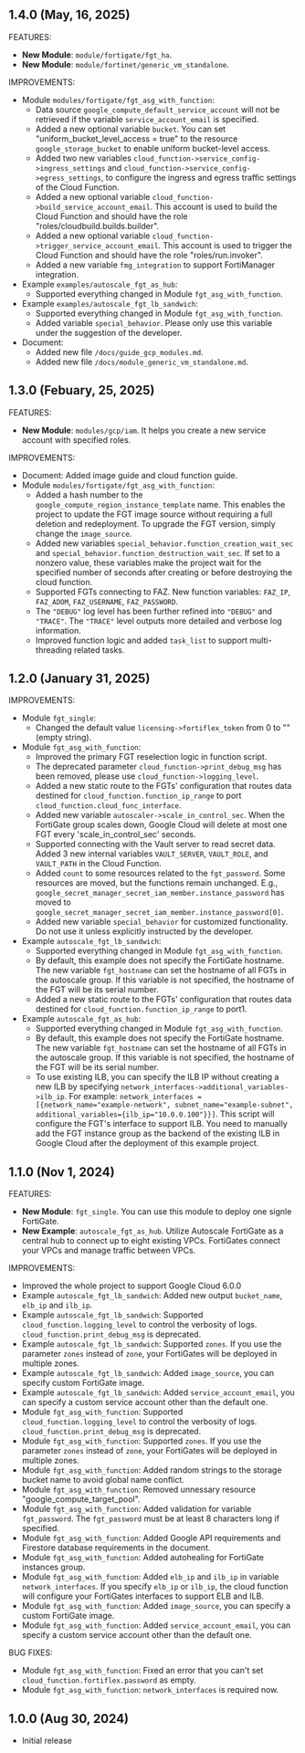 ## 1.4.0 (May, 16, 2025)

FEATURES:

* **New Module**: `module/fortigate/fgt_ha`.
* **New Module**: `module/fortinet/generic_vm_standalone`.

IMPROVEMENTS:
* Module `modules/fortigate/fgt_asg_with_function`:
  * Data source `google_compute_default_service_account` will not be retrieved if the variable `service_account_email` is specified.
  * Added a new optional variable `bucket`. You can set "uniform_bucket_level_access = true" to the resource `google_storage_bucket` to enable uniform bucket-level access.
  * Added two new variables `cloud_function->service_config->ingress_settings` and `cloud_function->service_config->egress_settings`, to configure the ingress and egress traffic settings of the Cloud Function.
  * Added a new optional variable `cloud_function->build_service_account_email`. This account is used to build the Cloud Function and should have the role "roles/cloudbuild.builds.builder".
  * Added a new optional variable `cloud_function->trigger_service_account_email`. This account is used to trigger the Cloud Function and should have the role "roles/run.invoker".
  * Added a new variable `fmg_integration` to support FortiManager integration.
* Example `examples/autoscale_fgt_as_hub`:
  * Supported everything changed in Module `fgt_asg_with_function`.
* Example `examples/autoscale_fgt_lb_sandwich`:
  * Supported everything changed in Module `fgt_asg_with_function`.
  * Added variable `special_behavior`. Please only use this variable under the suggestion of the developer.
* Document:
  * Added new file `/docs/guide_gcp_modules.md`.
  * Added new file `/docs/module_generic_vm_standalone.md`.

## 1.3.0 (Febuary, 25, 2025)

FEATURES:
* **New Module**: `modules/gcp/iam`. It helps you create a new service account with specified roles.

IMPROVEMENTS:
* Document: Added image guide and cloud function guide.
* Module `modules/fortigate/fgt_asg_with_function`:
  * Added a hash number to the `google_compute_region_instance_template` name. This enables the project to update the FGT image source without requiring a full deletion and redeployment. To upgrade the FGT version, simply change the `image_source`.
  * Added new variables `special_behavior.function_creation_wait_sec` and `special_behavior.function_destruction_wait_sec`. If set to a nonzero value, these variables make the project wait for the specified number of seconds after creating or before destroying the cloud function.
  * Supported FGTs connecting to FAZ. New function variables: `FAZ_IP`, `FAZ_ADOM`, `FAZ_USERNAME`, `FAZ_PASSWORD`.
  * The `"DEBUG"` log level has been further refined into `"DEBUG"` and `"TRACE"`. The `"TRACE"` level outputs more detailed and verbose log information.
  * Improved function logic and added `task_list` to support multi-threading related tasks.

## 1.2.0 (January 31, 2025)

IMPROVEMENTS:

* Module `fgt_single`:
  * Changed the default value `licensing->fortiflex_token` from 0 to "" (empty string).
* Module `fgt_asg_with_function`:
  * Improved the primary FGT reselection logic in function script.
  * The deprecated parameter `cloud_function->print_debug_msg` has been removed, please use `cloud_function->logging_level`.
  * Added a new static route to the FGTs' configuration that routes data destined for `cloud_function.function_ip_range` to port `cloud_function.cloud_func_interface`.
  * Added new variable `autoscaler->scale_in_control_sec`. When the FortiGate group scales down, Google Cloud will delete at most one FGT every 'scale_in_control_sec' seconds.
  * Supported connecting with the Vault server to read secret data. Added 3 new internal variables `VAULT_SERVER`, `VAULT_ROLE`, and `VAULT_PATH` in the Cloud Function.
  * Added `count` to some resources related to the `fgt_password`. Some resources are moved, but the functions remain unchanged. E.g., `google_secret_manager_secret_iam_member.instance_password` has moved to `google_secret_manager_secret_iam_member.instance_password[0]`.
  * Added new variable `special_behavior` for customized functionality. Do not use it unless explicitly instructed by the developer.
* Example `autoscale_fgt_lb_sandwich`:
  * Supported everything changed in Module `fgt_asg_with_function`.
  * By default, this example does not specify the FortiGate hostname. The new variable `fgt_hostname` can set the hostname of all FGTs in the autoscale group. If this variable is not specified, the hostname of the FGT will be its serial number.
  * Added a new static route to the FGTs' configuration that routes data destined for `cloud_function.function_ip_range` to port1.
* Example `autoscale_fgt_as_hub`:
  * Supported everything changed in Module `fgt_asg_with_function`.
  * By default, this example does not specify the FortiGate hostname. The new variable `fgt_hostname` can set the hostname of all FGTs in the autoscale group. If this variable is not specified, the hostname of the FGT will be its serial number.
  * To use existing ILB, you can specify the ILB IP without creating a new ILB by specifying `network_interfaces->additional_variables->ilb_ip`. For example: `network_interfaces = [{network_name="example-network", subnet_name="example-subnet", additional_variables={ilb_ip="10.0.0.100"}}]`. This script will configure the FGT's interface to support ILB. You need to manually add the FGT instance group as the backend of the existing ILB in Google Cloud after the deployment of this example project.


## 1.1.0 (Nov 1, 2024)

FEATURES:

* **New Module**: `fgt_single`. You can use this module to deploy one signle FortiGate.
* **New Example**: `autoscale_fgt_as_hub`. Utilize Autoscale FortiGate as a central hub to connect up to eight existing VPCs. FortiGates connect your VPCs and manage traffic between VPCs.

IMPROVEMENTS:

* Improved the whole project to support Google Cloud 6.0.0
* Example `autoscale_fgt_lb_sandwich`: Added new output `bucket_name`, `elb_ip` and `ilb_ip`.
* Example `autoscale_fgt_lb_sandwich`: Supported `cloud_function.logging_level` to control the verbosity of logs. `cloud_function.print_debug_msg` is deprecated.
* Example `autoscale_fgt_lb_sandwich`: Supported `zones`. If you use the parameter `zones` instead of `zone`, your FortiGates will be deployed in multiple zones.
* Example `autoscale_fgt_lb_sandwich`: Added `image_source`, you can specify custom FortiGate image.
* Example `autoscale_fgt_lb_sandwich`: Added `service_account_email`, you can specify a custom service account other than the default one.
* Module `fgt_asg_with_function`: Supported `cloud_function.logging_level` to control the verbosity of logs. `cloud_function.print_debug_msg` is deprecated.
* Module `fgt_asg_with_function`: Supported `zones`. If you use the parameter `zones` instead of `zone`, your FortiGates will be deployed in multiple zones.
* Module `fgt_asg_with_function`: Added random strings to the storage bucket name to avoid global name conflict.
* Module `fgt_asg_with_function`: Removed unnessary resource "google_compute_target_pool".
* Module `fgt_asg_with_function`: Added validation for variable `fgt_password`. The `fgt_password` must be at least 8 characters long if specified.
* Module `fgt_asg_with_function`: Added Google API requirements and Firestore database requirements in the document.
* Module `fgt_asg_with_function`: Added autohealing for FortiGate instances group.
* Module `fgt_asg_with_function`: Added `elb_ip` and `ilb_ip` in variable `network_interfaces`. If you specify `elb_ip` or `ilb_ip`, the cloud function will configure your FortiGates interfaces to support ELB and ILB.
* Module `fgt_asg_with_function`: Added `image_source`, you can specify a custom FortiGate image.
* Module `fgt_asg_with_function`: Added `service_account_email`, you can specify a custom service account other than the default one.

BUG FIXES:

* Module `fgt_asg_with_function`: Fixed an error that you can't set `cloud_function.fortiflex.password` as empty.
* Module `fgt_asg_with_function`: `network_interfaces` is required now.

## 1.0.0 (Aug 30, 2024)

* Initial release
